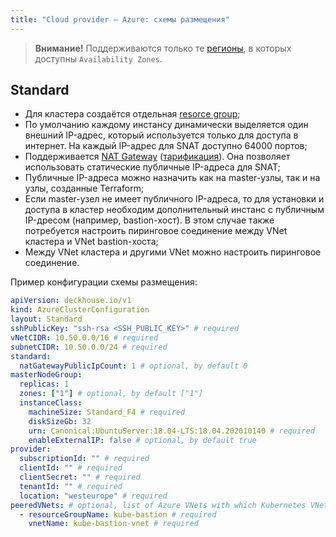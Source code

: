 ```yaml
---
title: "Cloud provider — Azure: схемы размещения"
---
```


> **Внимание!** Поддерживаются только те [регионы](https://docs.microsoft.com/ru-ru/azure/availability-zones/az-region), в которых доступны `Availability Zones`.

## Standard

* Для кластера создаётся отдельная [resorce group](https://docs.microsoft.com/en-us/azure/azure-resource-manager/management/manage-resource-groups-portal);
* По умолчанию каждому инстансу динамически выделяется один внешний IP-адрес, который используется только для доступа в интернет. На каждый IP-адрес для SNAT доступно 64000 портов;
* Поддерживается [NAT Gateway](https://docs.microsoft.com/en-us/azure/virtual-network/nat-overview) ([тарификация](https://azure.microsoft.com/en-us/pricing/details/virtual-network/)). Она позволяет использовать статические публичные IP-адреса для SNAT;
* Публичные IP-адреса можно назначить как на master-узлы, так и на узлы, созданные Terraform;
* Если master-узел не имеет публичного IP-адреса, то для установки и доступа в кластер необходим дополнительный инстанс с публичным IP-дресом (например, bastion-хост). В этом случае также потребуется настроить пиринговое соединение между VNet кластера и VNet bastion-хоста;
* Между VNet кластера и другими VNet можно настроить пиринговое соединение.

Пример конфигурации схемы размещения:

```yaml
apiVersion: deckhouse.io/v1
kind: AzureClusterConfiguration
layout: Standard
sshPublicKey: "ssh-rsa <SSH_PUBLIC_KEY>" # required
vNetCIDR: 10.50.0.0/16 # required
subnetCIDR: 10.50.0.0/24 # required
standard:
  natGatewayPublicIpCount: 1 # optional, by default 0
masterNodeGroup:
  replicas: 1
  zones: ["1"] # optional, by default ["1"]
  instanceClass:
    machineSize: Standard_F4 # required
    diskSizeGb: 32
    urn: Canonical:UbuntuServer:18.04-LTS:18.04.202010140 # required
    enableExternalIP: false # optional, by default true
provider:
  subscriptionId: "" # required
  clientId: "" # required
  clientSecret: "" # required
  tenantId: "" # required
  location: "westeurope" # required
peeredVNets: # optional, list of Azure VNets with which Kubernetes VNet will be peered
  - resourceGroupName: kube-bastion # required
    vnetName: kube-bastion-vnet # required
```
